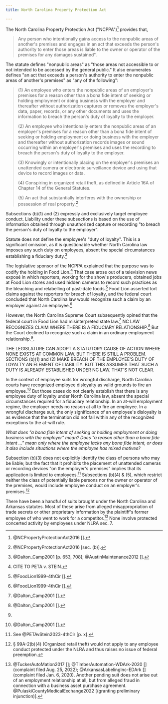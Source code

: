 ```yaml
---
title: North Carolina Property Protection Act 

---
```


The North Carolina Property Protection Act ("NCPPA")[^NCPPA1] provides that,

> Any person who intentionally gains access to the nonpublic areas of another's premises and engages in an act that exceeds the person's authority to enter those areas is liable to the owner or operator of the premises for any damages sustained".

The statute defines "nonpublic areas" as "those areas not accessible to or not intended to be accessed by the general public." It also enumerates defines "an act that exceeds a person's authority to enter the nonpublic areas of another's premises" as "any of the following":

> (1\) An employee who enters the nonpublic areas of an employer's premises for a reason other than a bona fide intent of seeking or holding employment or doing business with the employer and thereafter without authorization captures or removes the employer's data, paper, records, or any other documents and uses the information to breach the person's duty of loyalty to the employer.
> 
> (2\) An employee who intentionally enters the nonpublic areas of an employer's premises for a reason other than a bona fide intent of seeking or holding employment or doing business with the employer and thereafter without authorization records images or sound occurring within an employer's premises and uses the recording to breach the person's duty of loyalty to the employer.
> 
> (3\) Knowingly or intentionally placing on the employer's premises an unattended camera or electronic surveillance device and using that device to record images or data.
> 
> (4\) Conspiring in organized retail theft, as defined in Article 16A of Chapter 14 of the General Statutes.
> 
> (5\) An act that substantially interferes with the ownership or possession of real property.[^NCPPA2]

Subsections (b)(1) and (2) expressly and exclusively target employee conduct. Liability under these subsections is based on the use of information obtained through unauthorized capture or recording "to breach the person's duty of loyalty to the employer". 

Statute does not define the employee's "duty of loyalty". This is a significant omission, as it is questionable whether North Carolina law imposes any such duty on employees, absent the special circumstances establishing a fiduciary duty.[^NCPPA10] 

The legislative sponsor of the NCPPA explained that the purpose was to codify the holding in Food Lion.[^NCPPA11] That case arose out of a television news exposé in which reporters, working for the show's producers, obtained jobs at Food Lion stores and used hidden cameras to record such practices as the bleaching and relabelling of past-date foods.[^NCPPA12]  Food Lion asserted tort claims against the reporters for breach of loyalty, and the federal court concluded that North Carolina law would recognize such a claim by an employer against an employee.[^NCPPA12b] 

However, the North Carolina Supreme Court subsequently opined that the federal court in Food Lion had misinterpreted state law.[^NCPPA13] NC LAW RECOGNIZES CLAIM WHERE THERE IS A FIDUCIARY RELATIONSHIP.[^NCPPA13b] But the Court declined to recognize such a claim in an ordinary employment relationship.[^NCPPA1c].

THE LEGISLATURE CAN ADOPT A STATUTORY CAUSE OF ACTION WHERE NONE EXISTS AT COMMON LAW. BUT THERE IS STILL A PROBLEM. SECTIONS (b)(1) and (2) MAKE BREACH OF THE EMPLOYEE'S DUTY OF LOYALTY AN ELEMENT OF LIABILITY. BUT THIS ASSUMES THAT SUCH A DUTY IS ALREADY ESTABLISHED UNDER NC LAW. THAT'S NOT CLEAR. 

In the context of employee suits for wrongful discharge, North Carolina courts have recognized employee disloyalty as valid grounds to fire an employee.[^NCPPA14] But those cases do not clearly establish that there is any employee duty of loyalty under North Carolina law, absent the special circumstances required for a fiduciary relationship. In an at-will employment regime, the employer needs no reason at all to fire an employee. In a wrongful discharge suit, the only significance of an employee's disloyalty is as evidence that the termination did not fall within any of the recognized exceptions to the at-will rule. 




_What does "a bona fide intent of seeking or holding employment or doing business with the employer" mean? Does "a reason other than a bona fide intent ..." mean only where the employee lacks any bona fide intent, or does it also include situations where the employee has mixed motives?_


Subsection (b)(3) does not explicitly identify the class of persons who may be liable; but the fact that it prohibits the placement of unattended cameras or recording devices "on the employer's premises" implies that its application is limited to employees.[^NCPPA30] Subsections (b)(4) & (5), which restrict neither the class of potentially liable persons nor the owner or operator of the premises, would include employee conduct on an employer's premises.[^NCPPA31]


There have been a handful of suits brought under the North Carolina and Arkansas statutes. Most of these arise from alleged misappropriation of trade secrets or other proprietary information by the plaintiff's former employee of who went to work for a competitor.[^NCPPA40] None involve protected concerted activity by employees under NLRA sec. 7. 


[^NCPPA1]: @NCPropertyProtectionAct2016 [].

[^NCPPA2]: @NCPropertyProtectionAct2016 [sec. (b)]. 

[^NCPPA10]: @Dalton_Camp2001 [p. 653, 708]; @AustinMaintenance2012 [].

[^NCPPA11]: CITE TO PETA v. STEIN. 

[^NCPPA12]: @FoodLion1999-4thCir []. 

[^NCPPA12b]: @FoodLion1999-4thCir []. 

[^NCPPA13]: @Dalton_Camp2001 [].

[^NCPPA13b]: @Dalton_Camp2001 [].

[^NCPPA1c]: 

[^NCPPA14]: @Dalton_Camp2001 [].


[^NCPPA30]: See @PETAvStein2023-4thCir [p. x]. 

[^NCPPA31]: § 99A-2(b)(4) (Organized retail theft) would not apply to any employee conduct protected under the NLRA and thus raises no issue of federal preemption. 

[^NCPPA40]: @TuckerAutoMation2017 []; @TimberAutomation-WDArk-2020 [] (complaint filed Aug. 25, 2022); @ArkansasLabelingInc-EDArk [] (complaint filed Jan. 6, 2020). Another pending suit does not arise out of an employment relationship at all, but from alleged fraud in connection with a business asset purchase agreement. @PulaskiCountyMedicalExchange2022 [(granting preliminary injunction)]. 
